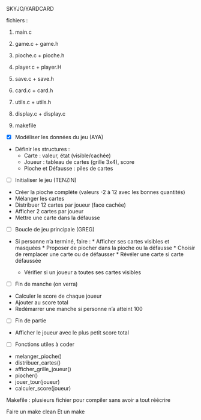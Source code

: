 SKYJO/YARDCARD

 fichiers :

1. main.c

2. game.c + game.h

3. pioche.c + pioche.h

4. player.c + player.H
 
5. save.c + save.h

6. card.c + card.h

7. utils.c + utils.h

8. display.c + display.c

9. makefile


- [x] Modéliser les données du jeu (AYA)
* Définir les structures :
    * Carte : valeur, état (visible/cachée)
    * Joueur : tableau de cartes (grille 3x4), score
    * Pioche et Défausse : piles de cartes

- [ ]  Initialiser le jeu (TENZIN)
* Créer la pioche complète (valeurs -2 à 12 avec les bonnes quantités)
* Mélanger les cartes 
* Distribuer 12 cartes par joueur (face cachée)
* Afficher 2 cartes par joueur
* Mettre une carte dans la défausse

- [ ] Boucle de jeu principale (GREG)
* Si personne n’a terminé, faire :
        * Afficher ses cartes visibles et masquées
        * Proposer de piocher dans la pioche ou la défausse
        * Choisir de remplacer une carte ou de défausser
        * Révéler une carte si carte défaussée

    * Vérifier si un joueur a toutes ses cartes visibles

- [ ]  Fin de manche (on verra)
* Calculer le score de chaque joueur
* Ajouter au score total
* Redémarrer une manche si personne n’a atteint 100

- [ ] Fin de partie 
* Afficher le joueur avec le plus petit score total

- [ ]  Fonctions utiles à coder
* melanger_pioche()
* distribuer_cartes()
* afficher_grille_joueur()
* piocher()
* jouer_tour(joueur)
* calculer_score(joueur)


Makefile : plusieurs fichier pour compiler sans avoir a tout réécrire 

Faire un make clean 
Et un make 
     
     


